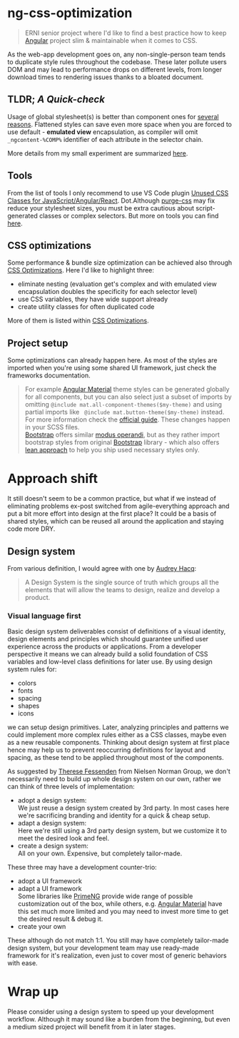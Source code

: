 # ng-css-optimization

> ERNI senior project where I'd like to find a best practice how to keep [Angular](http://angular.io) project slim & maintainable when it comes to CSS.

As the web-app development goes on, any non-single-person team tends to duplicate style rules throughout the codebase. These later pollute users DOM and may lead to performance drops on different levels, from longer download times to rendering issues thanks to a bloated document.

## TLDR; _A Quick-check_

Usage of global stylesheet(s) is better than component ones for [several reasons](./quickcheck.md). Flattened styles can save even more space when you are forced to use default - __emulated view__ encapsulation,  as compiler will omit `_ngcontent-%COMP%`  identifier of each attribute in the selector chain.

More details from my small experiment are summarized [here](./quickcheck.md).

## Tools
From the list of tools I only recommend to use VS Code plugin [Unused CSS Classes for JavaScript/Angular/React](https://dev.to/dylanvdmerwe/reduce-angular-style-size-using-purgecss-to-remove-unused-styles-3b2k). Dot.Although [purge-css](https://purgecss.com/) may fix reduce your stylesheet sizes, you must be extra cautious about script-generated classes or complex selectors. But more on tools you can find [here](./tools.md).

## CSS optimizations

Some performance & bundle size optimization can be achieved also through [CSS Optimizations](./css-best-practices.md). Here I'd like to highlight three:
- eliminate nesting (evaluation get's complex and with emulated view encapsulation doubles the specificity for each selector level)
- use CSS variables, they have wide support already
- create utility classes for often duplicated code

More of them is listed within  [CSS Optimizations](./css-best-practices.md).

## Project setup
Some optimizations can already happen here. As most of the styles are imported when you're using some shared UI framework, just check the frameworks documentation.
> For example [Angular Material](https://material.angular.io/) theme styles can be generated globally for all components, but you can also select just a subset of imports by omitting ```@include mat.all-component-themes($my-theme)``` and using partial imports like  ``` @include mat.button-theme($my-theme)``` instead. For more information check the [official guide](https://material.angular.io/guide/theming#applying-a-theme-to-components). These changes happen in your SCSS files.  
> [Bootstrap](https://ng-bootstrap.github.io/#/home) offers similar [modus operandi](https://ng-bootstrap.github.io/#/getting-started#imports), but as they rather import bootstrap styles from original [Bootstrap](https://getbootstrap.com/) library - which also offers [lean approach](https://getbootstrap.com/docs/5.0/customize/optimize/) to help you ship used necessary styles only.

# Approach shift

It still doesn't seem to be a common practice, but what if we instead of eliminating problems ex-post switched from agile-everything approach and put a bit more effort into design at the first place? It could be a basis of shared styles, which can be reused all around the application and staying code more DRY.

## Design system
From various definition, I would agree with one by [Audrey Hacq](https://uxdesign.cc/everything-you-need-to-know-about-design-systems-54b109851969):
> A Design System is the single source of truth which groups all the elements that will allow the teams to design, realize and develop a product. 
> 
### Visual language first
Basic design system deliverables consist of definitions of a visual identity, design elements and principles which should guarantee unified user experience across the products or applications.
From a developer perspective it means we can already build a solid foundation of CSS variables and low-level class definitions for later use. By using design system rules for:
- colors
- fonts
- spacing
- shapes
- icons

we can setup design primitives. Later, analyzing principles and patterns we could implement more complex rules either as a CSS classes, maybe even as a new reusable components.
Thinking about design system at first place hence may help us to prevent reoccurring definitions for layout and spacing, as these tend to be applied throughout most of the components.

As suggested by [Therese Fessenden](https://www.nngroup.com/articles/design-systems-101/) from Nielsen Norman Group, we don't necessarily need to build up whole design system on our own, rather we can think of three levels of implementation:
- adopt a design system:   
  We just reuse a design system created by 3rd party. In most cases here we're sacrificing branding and identity for a quick & cheap setup.
- adapt a design system:  
  Here we're still using a 3rd party design system, but we customize it to meet the desired look and feel. 
- create a design system:  
  All on your own. Expensive, but completely tailor-made.

These three may have a development counter-trio:  
- adopt a UI framework
- adapt a UI framework  
  Some libraries like [PrimeNG](https://www.primefaces.org/primeng/) provide wide range of possible customization out of the box, while others, e.g. [Angular Material](https://material.angular.io/) have this set much more limited and you may need to invest more time to get the desired result & debug it.
- create your own

These although do not match 1:1. You still may have completely tailor-made design system, but your development team may use ready-made framework for it's realization, even just to cover most of generic behaviors with ease.

# Wrap up

Please consider using a design system to speed up your development workflow. Although it may sound like a burden from the beginning, but even a medium sized project will benefit from it in later stages.